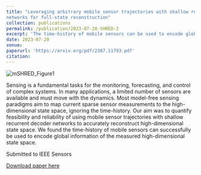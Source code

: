 ```yaml
---
title: "Leveraging arbitrary mobile sensor trajectories with shallow recurrent decoder
networks for full-state reconstruction"
collection: publications
permalink: /publication/2023-07-20-SHRED-2
excerpt: 'The time-history of mobile sensors can be used to encode global information of the measured high-dimensional state space.'
date: 2023-07-20
venue: 
paperurl: 'https://arxiv.org/pdf/2307.11793.pdf'
citation: 
---
```


![mSHRED_Figure1](https://meganebers.github.io/images/mSHRED_Figure1.png) 

Sensing is a fundamental tasks for the monitoring, forecasting, and control of complex systems. In many applications, a limited number of sensors are available and must move with the dynamics. Most model-free sensing paradigms aim to map current sparse sensor measurements to the high-dimensional state space, ignoring the time-history. Our aim was to quantify feasibility and reliability of using mobile sensor trajectories with shallow recurrent decoder networks to accurately reconstruct high-dimensional state space. We found the time-history of mobile sensors can successfully be used to encode global information of the measured high-dimensional state space.

Submitted to IEEE Sensors

[Download paper here](https://arxiv.org/pdf/2307.11793.pdf)
